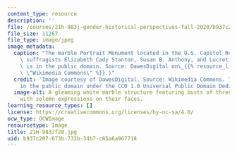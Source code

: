 ```yaml
---
content_type: resource
description: ''
file: /courses/21h-983j-gender-historical-perspectives-fall-2020/b937c207673b733b34b7c85a6a967718_21H-983Jf20.jpg
file_size: 11267
file_type: image/jpeg
image_metadata:
  caption: "The marble Portrait Monument located in the U.S. Capitol Rotunda depicting\
    \ suffragists Elizabeth Cady Stanton, Susan B. Anthony, and Lucretia Mott. (Image\
    \ is in the public domain. Source: DawesDigital on\_{{% resource_link \"ab00ed82-9895-4581-b2f8-ecd03d11c854\"\
    \ \"Wikimedia Commons\" %}}.)"
  credit: 'Image courtesy of DawesDigital. Source: Wikimedia Commons. This image is
    in the public domain under the CC0 1.0 Universal Public Domain Dedication.'
  image-alt: A gleaming white marble structure featuring busts of three mature women
    with solemn expressions on their faces.
learning_resource_types: []
license: https://creativecommons.org/licenses/by-nc-sa/4.0/
ocw_type: OCWImage
resourcetype: Image
title: 21H-983Jf20.jpg
uid: b937c207-673b-733b-34b7-c85a6a967718
---
```

